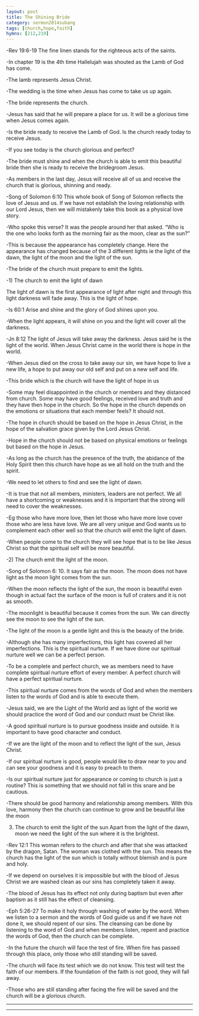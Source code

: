 ```yaml
---
layout: post
title: The Shining Bride
category: sermon2014subang
tags: [church,hope,faith]
hymns: [212,219]
---
```

-Rev 19:6-19 The fine linen stands for the righteous acts of the saints. 

-In chapter 19 is the 4th time Hallelujah was shouted as the Lamb of God has come. 

-The lamb represents Jesus Christ. 

-The wedding is the time when Jesus has come to take us up again.

-The bride represents the church. 

-Jesus has said that he will prepare a place for us. It will be a glorious time when Jesus comes again. 

-Is the bride ready to receive the Lamb of God. Is the church ready today to receive Jesus. 

-If you see today is the church glorious and perfect? 

-The bride must shine and when the church is able to emit this beautiful bride then she is ready to receive the bridegroom Jesus.

-As members in the last day, Jesus will receive all of us and receive the church that is glorious, shinning and ready. 

-Song of Solomon 6:10 This whole book of Song of Solomon reflects the love of Jesus and us. If we have not establish the loving relationship with our Lord Jesus, then we will mistakenly take this book as a physical love story.

-Who spoke this verse? It was the people around her that asked. “Who is the one who looks forth as the morning fair as the moon, clear as the sun?”

-This is because the appearance has completely change. Here the appearance has changed because of the 3 different lights ie the light of the dawn, the light of the moon and the light of the sun.

-The bride of the church must prepare to emit the lights. 

-1) The church to emit the light of dawn

The light of dawn is the first appearance of light after night and through this light darkness will fade away. This is the light of hope.

-Is 60:1 Arise and shine and the glory of God shines upon you. 

-When the light appears, it will shine on you and the light will cover all the darkness. 

-Jn 8:12 The light of Jesus will take away the darkness. Jesus said he is the light of the world. When Jesus Christ came in the world there is hope in the world. 

-When Jesus died on the cross to take away our sin, we have hope to live a new life, a hope to put away our old self and put on a new self and life. 

-This bride which is the church will have the light of hope in us

-Some may feel disappointed in the church or members and they distanced from church. Some may have good feelings, received love and truth and they have then hope in the church. So the hope in the church depends on the emotions or situations that each member feels? It should not.

-The hope in church should be based on the hope in Jesus Christ, in the hope of the salvation grace given by the Lord Jesus Christ.

-Hope in the church should not be based on physical emotions or feelings but based on the hope in Jesus.

-As long as the church has the presence of the truth, the abidance of the Holy Spirit then this church have hope as we all hold on the truth and the spirit. 

-We need to let others to find and see the light of dawn. 

-It is true that not all members, ministers, leaders are not perfect. We all have a shortcoming or weaknesses and it is important that the strong will need to cover the weaknesses. 

-Eg those who have more love, then let those who have more love cover those who are less have love. We are all very unique and God wants us to complement each other well so that the church will emit the light of dawn. 

-When people come to the church they will see hope that is to be like Jesus Christ so that the spiritual self will be more beautiful.

-2) The church emit the light of the moon.

-Song of Solomon 6: 10. It says fair as the moon. The moon does not have light as the moon light comes from the sun. 

-When the moon reflects the light of the sun, the moon is beautiful even though in actual fact the surface of the moon is full of craters and it is not as smooth. 

-The moonlight is beautiful because it comes from the sun. We can directly see the moon to see the light of the sun. 

-The light of the moon is a gentle light and this is the beauty of the bride. 

-Although she has many imperfections, this light has covered all her imperfections. This is the spiritual nurture. If we have done our spiritual nurture well we can be a perfect person. 

-To be a complete and perfect church, we as members need to have complete spiritual nurture effort of every member. A perfect church will have a perfect spiritual nurture. 

-This spiritual nurture comes from the words of God and when the members listen to the words of God and is able to execute them. 

-Jesus said, we are the Light of the World and as light of the world we should practice the word of God and our conduct must be Christ like. 

-A good spiritual nurture is to pursue goodness inside and outside. It is important to have good character and conduct.

-If we are the light of the moon and to reflect the light of the sun, Jesus Christ. 

-If our spiritual nurture is good, people would like to draw near to you and can see your goodness and it is easy to preach to them. 

-Is our spiritual nurture just for appearance or coming to church is just a routine? This is something that we should not fall in this snare and be cautious. 

-There should be good harmony and relationship among members. With this love, harmony then the church can continue to grow and be beautiful like the moon

3) The church to emit the light of the sun
Apart from the light of the dawn, moon we need the light of the sun where it is the brightest. 

-Rev 12:1 This woman refers to the church and after that she was attacked by the dragon, Satan. The woman was clothed with the sun. This means the church has the light of the sun which is totally without blemish and is pure and holy. 

-If we depend on ourselves it is impossible but with the blood of Jesus Christ we are washed clean as our sins has completely taken it away.

-The blood of Jesus has its effect not only during baptism but even after baptism as it still has the effect of cleansing. 

-Eph 5:26-27 To make it holy through washing of water by the word. When we listen to a sermon and the words of God guide us and if we have not done it, we should repent of our sins. The cleansing can be done by listening to the word of God and when members listen, repent and practice the words of God, then the church can be complete. 

-In the future the church will face the test of fire. When fire has passed through this place, only those who still standing will be saved. 

-The church will face its test which we do not know. This test will test the faith of our members. If the foundation of the faith is not good, they will fall away. 

-Those who are still standing after facing the fire will be saved and the church will be a glorious church. 



----
****
